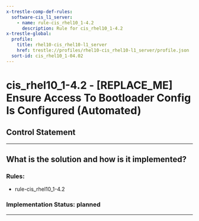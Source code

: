 ```yaml
---
x-trestle-comp-def-rules:
  software-cis_l1_server:
    - name: rule-cis_rhel10_1-4.2
      description: Rule for cis_rhel10_1-4.2
x-trestle-global:
  profile:
    title: rhel10-cis_rhel10-l1_server
    href: trestle://profiles/rhel10-cis_rhel10-l1_server/profile.json
  sort-id: cis_rhel10_1-04.02
---
```


# cis_rhel10_1-4.2 - \[REPLACE_ME\] Ensure Access To Bootloader Config Is Configured (Automated)

## Control Statement

______________________________________________________________________

## What is the solution and how is it implemented?

<!-- For implementation status enter one of: implemented, partial, planned, alternative, not-applicable -->

<!-- Note that the list of rules under ### Rules: is read-only and changes will not be captured after assembly to JSON -->

<!-- Add control implementation description here for control: cis_rhel10_1-4.2 -->

### Rules:

  - rule-cis_rhel10_1-4.2

### Implementation Status: planned

______________________________________________________________________
